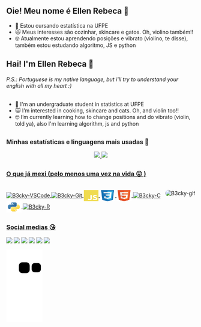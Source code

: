 <!---
B3cky12/B3cky12 is a ✨ special ✨ repository because its `README.md` (this file) appears on your GitHub profile.
You can click the Preview link to take a look at your changes.
--->

<!---
- 👋 Hi, I’m @B3cky12
- 👀 I’m interested in cooking, front end, skincare and cats. Oh, and violin too!!
- 🌱 I’m currently learning how to change positions and do vibrato (violin, told ya), also I'm learning algorithm, js and python
- 💞️ I’m looking to collaborate on anything a beginner in programming can deal with
- 📫 How to reach me: the linkedin's link is https://www.linkedin.com/in/ellen-rebeca-aguiar/
- P.S.: Portuguese is my native language, but i'll try to understand your english with all my mind :)
--->

<!--- português --->
## Oie! Meu nome é Ellen Rebeca 💛

- 🧮 Estou cursando estatística na UFPE
- 🐱 Meus interesses são cozinhar, skincare e gatos. Oh, violino também!!
- 🤓 Atualmente estou aprendendo posições e vibrato (violino, te disse), também estou estudando algoritmo, JS e python

<!--- inglês --->
## Hai! I'm Ellen Rebeca 💛
###### P.S.: Portuguese is my native language, but i'll try to understand your english with all my heart :)

- 🧮 I'm an undergraduate student in statistics at UFPE
- 🐱 I’m interested in cooking, skincare and cats. Oh, and violin too!!
- 🤓 I’m currently learning how to change positions and do vibrato (violin, told ya), also I'm learning algorithm, js and python

##
### Minhas estatísticas e linguagens mais usadas 👀

<div align="center">
  <a href="https://github.com/B3cky12">
  <img height="180em" src="https://github-readme-stats.vercel.app/api?username=B3cky12&show_icons=true&theme=radical&include_all_commits=true&count_private=true">
  <img height="180em" src="https://github-readme-stats.vercel.app/api/top-langs/?username=B3cky12&layout=compact&langs_count=7&theme=radical">
</div>
  
  <!--- Me pics for the gif: 
1 https://picrew.me/shareImg/org/202206/338224_R6OCzYH0.png
2 https://picrew.me/shareImg/org/202206/338224_yA2mIYnW.png
3 https://picrew.me/shareImg/org/202206/338224_byrYsgmG.png
4 https://picrew.me/shareImg/org/202206/338224_jvZxi6ln.png
5 https://picrew.me/shareImg/org/202206/338224_rHKAYlMu.png
--->
  
  ##
  ### O que já mexi (pelo menos uma vez na vida 😜 )
  
<div style="display: inline_block"><br>
  <img align="right" alt="B3cky-gif" style="border-radius:50px;" src="https://im.ezgif.com/tmp/ezgif-1-f96c0bddcd.png">
  <img align="center" alt="B3cky-VSCode" height="30" width="40"  src="https://cdn.jsdelivr.net/gh/devicons/devicon/icons/vscode/vscode-original.svg">
  <img align="center" alt="B3cky-Git" height="30" width="40" src="https://cdn.jsdelivr.net/gh/devicons/devicon/icons/git/git-original.svg">
  <img align="center" alt="B3cky-Js" height="30" width="40" src="https://raw.githubusercontent.com/devicons/devicon/master/icons/javascript/javascript-plain.svg">
  <img align="center" alt="B3cky-CSS" height="30" width="40" src="https://raw.githubusercontent.com/devicons/devicon/master/icons/css3/css3-original.svg">
  <img align="center" alt="B3cky-HTML" height="30" width="40" src="https://raw.githubusercontent.com/devicons/devicon/master/icons/html5/html5-original.svg">
  <img align="center" alt="B3cky-C" height="30" width="40" src="https://cdn.jsdelivr.net/gh/devicons/devicon/icons/c/c-plain.svg">
  <img align="center" alt="B3cky-Python" height="30" width="40" src="https://raw.githubusercontent.com/devicons/devicon/master/icons/python/python-original.svg">
  <img align="center" alt="B3cky-R" height="30" width="40"  src="https://cdn.jsdelivr.net/gh/devicons/devicon/icons/r/r-original.svg">
</div>
  
  ##
 ### Social medias 😘
  
<div> 
  <a href="https://www.youtube.com/channel/UCE-iTADrsRW1JTNDE_M3UUw" target="_blank"><img src="https://img.shields.io/badge/YouTube-FF0000?style=for-the-badge&logo=youtube&logoColor=white" target="_blank"></a>
  <a href="https://www.instagram.com/e_bekinha12/" target="_blank"><img src="https://img.shields.io/badge/-Instagram-%23E4405F?style=for-the-badge&logo=instagram&logoColor=white" target="_blank"></a>
 	<a href="https://www.twitch.tv/nellebecky1212" target="_blank"><img src="https://img.shields.io/badge/Twitch-9146FF?style=for-the-badge&logo=twitch&logoColor=white" target="_blank"></a>
  <a href = "mailto:ellen.rebeca10@gmail.com"><img src="https://img.shields.io/badge/-Gmail-%23333?style=for-the-badge&logo=gmail&logoColor=white" target="_blank"></a>
  <a href="https://www.linkedin.com/in/ellen-rebeca-aguiar/" target="_blank"><img src="https://img.shields.io/badge/-LinkedIn-%230077B5?style=for-the-badge&logo=linkedin&logoColor=white" target="_blank"></a>
  <a href= "https://codepen.io/B3ckyA" target="_blank"><img src="https://img.shields.io/badge/Codepen-000000?style=for-the-badge&logo=codepen&logoColor=white" target="_blank"></a>
  
  ![Snake animation](https://github.com/B3cky12/B3cky12/blob/output/github-contribution-grid-snake.svg)
  
</div>

